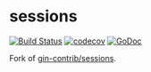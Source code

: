 # sessions

[![Build Status](https://travis-ci.com/skamenetskiy/sessions.svg)](https://travis-ci.com/skamenetskiy/sessions)
[![codecov](https://codecov.io/gh/skamenetskiy/sessions/branch/master/graph/badge.svg)](https://codecov.io/gh/skamenetskiy/sessions)
[![GoDoc](https://godoc.org/github.com/skamenetskiy/sessions?status.svg)](https://godoc.org/github.com/skamenetskiy/sessions)

Fork of [gin-contrib/sessions](https://github.com/gin-contrib/sessions).